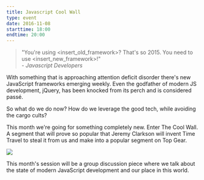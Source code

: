 ```yaml
---
title: Javascript Cool Wall
type: event
date: 2016-11-08
starttime: 18:00
endtime: 20:00
---
```


> "You're using <insert_old_framework>?  That's so 2015.  You need to use <insert_new_framework>!"<br />- _Javascript Developers_

With something that is approaching attention deficit disorder there's new
JavaScript frameworks emerging weekly.  Even the godfather of modern JS
development, jQuery, has been knocked from its perch and is considered passé.

So what do we do now?  How do we leverage the good tech, while avoiding the
cargo cults?

This month we're going for something completely new.  Enter The Cool Wall.  A
segment that will prove so popular that Jeremy Clarkson will invent Time Travel
to steal it from us and make into a popular segment on Top Gear.

<img src="/img/cool-wall.jpg" class="responsive-img" />

This month's session will be a group discussion piece where we talk about the
state of modern JavaScript development and our place in this world.
